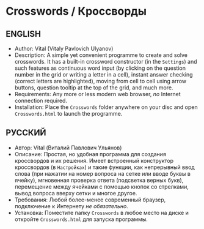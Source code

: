 # Crosswords / Кроссворды
## ENGLISH
* Author: Vital (Vitaly Pavlovich Ulyanov)
* Description: A simple yet convenient programme to create and solve crosswords. It has a built-in crossword constructor (in the `Settings`) and such features as continuous word input (by clicking on the question number in the grid or writing a letter in a cell), instant answer checking (correct letters are highlighted), moving from cell to cell using arrow buttons, question tooltip at the top of the grid, and much more.
* Requirements: Any more or less modern web browser, *no* Internet connection required.
* Installation: Place the `Crosswords` folder anywhere on your disc and open `Crosswords.html` to launch the programme.

## РУССКИЙ
* Автор: Vital (Виталий Павлович Ульянов)
* Описание: Простая, но удобная программа для создания кроссвордов и их решения. Имеет встроенный конструктор кроссвордов (в `Настройках`) и такие функции, как непрерывный ввод слова (при нажатии на номер вопроса на сетке или вводе буквы в ячейку), мгновенная проверка ответа (подсветка верных букв), перемещение между ячейками с помощью кнопок со стрелками, вывод вопроса вверху сетки и многое другое.
* Требования: Любой более-менее современный браузер, подключение к Интернету *не обязательно*.
* Установка: Поместите папку `Crosswords` в любое место на диске и откройте `Crosswords.html` для запуска программы.